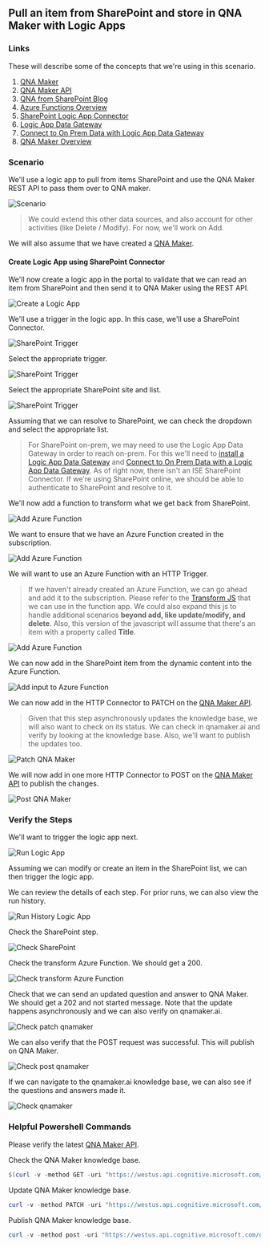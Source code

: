 ## Pull an item from SharePoint and store in QNA Maker with Logic Apps

### Links

These will describe some of the concepts that we're using in this scenario.

1. [QNA Maker](https://www.qnamaker.ai/)
1. [QNA Maker API](https://westus.dev.cognitive.microsoft.com/docs/services/5a93fcf85b4ccd136866eb37/operations/5ac266295b4ccd1554da7600)
1. [QNA from SharePoint Blog](https://medium.com/@AliMazaheri/updating-qna-maker-knowledge-base-via-sharepoint-online-using-logic-apps-9a6f1f1bb4ab
)
1. [Azure Functions Overview](https://docs.microsoft.com/en-us/azure/azure-functions/functions-overview)
1. [SharePoint Logic App Connector](https://docs.microsoft.com/en-us/azure/connectors/connectors-create-api-sharepoint)
1. [Logic App Data Gateway](https://docs.microsoft.com/en-us/azure/logic-apps/logic-apps-gateway-install)
1. [Connect to On Prem Data with Logic App Data Gateway](https://docs.microsoft.com/en-us/azure/logic-apps/logic-apps-gateway-connection)
1. [QNA Maker Overview](https://docs.microsoft.com/en-us/azure/cognitive-services/qnamaker/overview/overview)

### Scenario

We'll use a logic app to pull from items SharePoint and use the QNA Maker REST API to pass them over to QNA maker.

![Scenario](../Media/Scenario-Sharepoint-Logic-Apps/sp-scenario.png 'Scenario')

> We could extend this other data sources, and also account for other activities (like Delete / Modify).  For now, we'll work on Add.

We will also assume that we have created a [QNA Maker](https://docs.microsoft.com/en-us/azure/cognitive-services/qnamaker/overview/overview).

#### Create Logic App using SharePoint Connector
We'll now create a logic app in the portal to validate that we can read an item from SharePoint and then send it to QNA Maker using the REST API.

![Create a Logic App](../Media/Scenario-Sharepoint-Logic-Apps/create-logic-app.png 'Create A Logic App')

We'll use a trigger in the logic app.  In this case, we'll use a SharePoint Connector.

![SharePoint Trigger](../Media/Scenario-Sharepoint-Logic-Apps/sharepoint-trigger-0.png 'SharePoint Trigger')

Select the appropriate trigger.

![SharePoint Trigger](../Media/Scenario-Sharepoint-Logic-Apps/sharepoint-trigger-1.png 'SharePoint Trigger')

Select the appropriate SharePoint site and list.

![SharePoint Trigger](../Media/Scenario-Sharepoint-Logic-Apps/sharepoint-trigger-2.png 'SharePoint Trigger')

Assuming that we can resolve to SharePoint, we can check the dropdown and select the appropriate list.

> For SharePoint on-prem, we may need to use the Logic App Data Gateway in order to reach on-prem.   For this we'll need to [install a Logic App Data Gateway](https://docs.microsoft.com/en-us/azure/logic-apps/logic-apps-gateway-install) and [Connect to On Prem Data with a Logic App Data Gateway](https://docs.microsoft.com/en-us/azure/logic-apps/logic-apps-gateway-connection).  As of right now, there isn't an ISE SharePoint Connector.  If we're using SharePoint online, we should be able to authenticate to SharePoint and resolve to it.

We'll now add a function to transform what we get back from SharePoint.

![Add Azure Function](../Media/Scenario-Sharepoint-Logic-Apps/add-azure-function-0.png 'Add Azure Function')

We want to ensure that we have an Azure Function created in the subscription.

![Add Azure Function](../Media/Scenario-Sharepoint-Logic-Apps/add-azure-function-1.png 'Add Azure Function')

We will want to use an Azure Function with an HTTP Trigger.

> If we haven't already created an Azure Function, we can go ahead and add it to the subscription.  Please refer to the [Transform JS](../FunctionApps/SharePoint-Logic-Apps/index.js) that we can use in the function app.  We could also expand this js to handle additional scenarios **beyond add, like update/modify, and delete**.  Also, this version of the javascript will assume that there's an item with a property called **Title**.

![Add Azure Function](../Media/Scenario-Sharepoint-Logic-Apps/add-azure-function-2.png 'Add Azure Function')

We can now add in the SharePoint item from the dynamic content into the Azure Function.

![Add input to Azure Function](../Media/Scenario-Sharepoint-Logic-Apps/add-azure-function-3.png 'Add input to Azure Function')

We can now add in the HTTP Connector to PATCH on the [QNA Maker API](https://westus.dev.cognitive.microsoft.com/docs/services/5a93fcf85b4ccd136866eb37/operations/5ac266295b4ccd1554da7600).

> Given that this step asynchronously updates the knowledge base, we will also want to check on its status.  We can check in qnamaker.ai and verify by looking at the knowledge base.  Also, we'll want to publish the updates too. 

![Patch QNA Maker](../Media/Scenario-Sharepoint-Logic-Apps/qna-patch.png 'Patch QNA Maker')

We will now add in one more HTTP Connector to POST on the [QNA Maker API](https://westus.dev.cognitive.microsoft.com/docs/services/5a93fcf85b4ccd136866eb37/operations/5ac266295b4ccd1554da7600) to publish the changes.

![Post QNA Maker](../Media/Scenario-Sharepoint-Logic-Apps/qna-post.png 'Post QNA Maker')

### Verify the Steps

We'll want to trigger the logic app next.

![Run Logic App](../Media/Scenario-Sharepoint-Logic-Apps/verify-logic-app-0.png 'Run Logic App')

Assuming we can modify or create an item in the SharePoint list, we can then trigger the logic app.

We can review the details of each step.  For prior runs, we can also view the run history.

![Run History Logic App](../Media/Scenario-Sharepoint-Logic-Apps/verify-logic-app-run-history.png 'Run History Logic App')

Check the SharePoint step.

![Check SharePoint](../Media/Scenario-Sharepoint-Logic-Apps/verify-logic-app-1.png 'Check SharePoint')

Check the transform Azure Function.  We should get a 200.

![Check transform Azure Function](../Media/Scenario-Sharepoint-Logic-Apps/verify-logic-app-2.png 'Check transform Azure Function')

Check that we can send an updated question and answer to QNA Maker.  We should get a 202 and not started message.  Note that the update happens asynchronously and we can also verify on qnamaker.ai.

![Check patch qnamaker](../Media/Scenario-Sharepoint-Logic-Apps/verify-logic-app-3.png 'Check patch qnamaker')

We can also verify that the POST request was successful.  This will publish on QNA Maker.

![Check post qnamaker](../Media/Scenario-Sharepoint-Logic-Apps/verify-logic-app-4.png 'Check post qnamaker')

If we can navigate to the qnamaker.ai knowledge base, we can also see if the questions and answers made it.

![Check qnamaker](../Media/Scenario-Sharepoint-Logic-Apps/verify-logic-app-5.png 'Check qnamaker')

### Helpful Powershell Commands

Please verify the latest [QNA Maker API](https://westus.dev.cognitive.microsoft.com/docs/services/5a93fcf85b4ccd136866eb37/operations/5ac266295b4ccd1554da7600).

Check the QNA Maker knowledge base.
```powershell
$(curl -v -method GET -uri "https://westus.api.cognitive.microsoft.com/qnamaker/v4.0/knowledgebases/{kbid}/{env}/{name}" -H @{'Ocp-Apim-Subscription-Key' = '{subkey}'} -UseBasicParsing).Content
```

Update QNA Maker knowledge base.

```powershell
curl -v -method PATCH -uri "https://westus.api.cognitive.microsoft.com/qnamaker/v4.0/knowledgebases/{kbid}" -H @{'Ocp-Apim-Subscription-Key' = '{subkey}'; 'content-type'='application/json'} -body @{'some JSON'}
```

Publish QNA Maker knowledge base.

```powershell
curl -v -method post -uri "https://westus.api.cognitive.microsoft.com/qnamaker/v4.0/knowledgebases/{kbid}/" -H @{'Ocp-Apim-Subscription-Key' = '{subkey}'}
```

